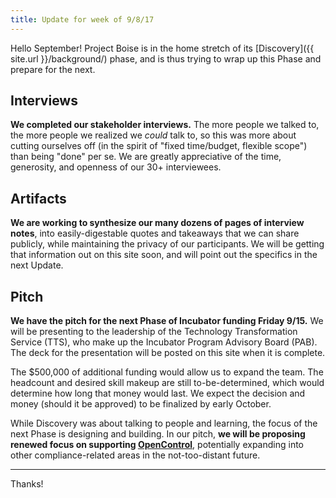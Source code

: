 ```yaml
---
title: Update for week of 9/8/17
---
```


Hello September! Project Boise is in the home stretch of its [Discovery]({{ site.url }}/background/) phase, and is thus trying to wrap up this Phase and prepare for the next.

## Interviews

**We completed our stakeholder interviews.** The more people we talked to, the more people we realized we _could_ talk to, so this was more about cutting ourselves off (in the spirit of "fixed time/budget, flexible scope") than being "done" per se. We are greatly appreciative of the time, generosity, and openness of our 30+ interviewees.

## Artifacts

**We are working to synthesize our many dozens of pages of interview notes**, into easily-digestable quotes and takeaways that we can share publicly, while maintaining the privacy of our participants. We will be getting that information out on this site soon, and will point out the specifics in the next Update.

## Pitch

**We have the pitch for the next Phase of Incubator funding Friday 9/15.** We will be presenting to the leadership of the Technology Transformation Service (TTS), who make up the Incubator Program Advisory Board (PAB). The deck for the presentation will be posted on this site when it is complete.

The $500,000 of additional funding would allow us to expand the team. The headcount and desired skill makeup are still to-be-determined, which would determine how long that money would last. We expect the decision and money (should it be approved) to be finalized by early October.

While Discovery was about talking to people and learning, the focus of the next Phase is designing and building. In our pitch, **we will be proposing renewed focus on supporting [OpenControl](http://open-control.org/)**, potentially expanding into other compliance-related areas in the not-too-distant future.

---

Thanks!
